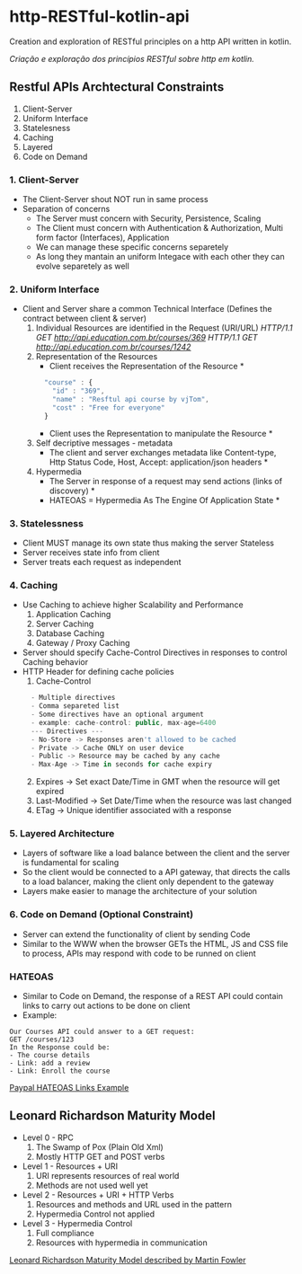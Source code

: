# http-RESTful-kotlin-api
Creation and exploration of RESTful principles on a http API written in kotlin.

*Criação e exploração dos princípios RESTful sobre http em kotlin.*

## Restful APIs Archtectural Constraints
1. Client-Server
2. Uniform Interface
3. Statelesness
4. Caching
5. Layered
6. Code on Demand

### 1. Client-Server
- The Client-Server shout NOT run in same process
- Separation of concerns
  * The Server must concern with Security, Persistence, Scaling
  * The Client must concern with Authentication & Authorization, Multi form factor (Interfaces), Application
  * We can manage these specific concerns separetely
  * As long they mantain an uniform Integace with each other they can evolve separetely as well
  
### 2. Uniform Interface
- Client and Server share a common Technical Interface (Defines the contract between client & server)
  1. Individual Resources are identified in the Request (URI/URL)
      *HTTP/1.1 GET http://api.education.com.br/courses/369*
      *HTTP/1.1 GET http://api.education.com.br/courses/1242*
  2. Representation of the Resources
      * Client receives the Representation of the Resource *
      ```javascript
        "course" : {
          "id" : "369",
          "name" : "Resftul api course by vjTom",
          "cost" : "Free for everyone"
        }
      ```
      * Client uses the Representation to manipulate the Resource *
  3. Self decriptive messages - metadata
      * The client and server exchanges metadata like Content-type, Http Status Code, Host, Accept: application/json headers * 
  4. Hypermedia
      * The Server in response of a request may send actions (links of discovery) *
      * HATEOAS = Hypermedia As The Engine Of Application State *
      
### 3. Statelessness
- Client MUST manage its own state thus making the server Stateless
- Server receives state info from client
- Server treats each request as independent
 
### 4. Caching
- Use Caching to achieve higher Scalability and Performance
  1. Application Caching
  2. Server Caching
  3. Database Caching
  4. Gateway / Proxy Caching
- Server should specify Cache-Control Directives in responses to control Caching behavior
- HTTP Header for defining cache policies
  1. Cache-Control
  ```javascript
    - Multiple directives
    - Comma separeted list
    - Some directives have an optional argument
    - example: cache-control: public, max-age=6400
    --- Directives ---
    - No-Store -> Responses aren't allowed to be cached
    - Private -> Cache ONLY on user device
    - Public -> Resource may be cached by any cache
    - Max-Age -> Time in seconds for cache expiry
   ```
  2. Expires -> Set exact Date/Time in GMT when the resource will get expired
  3. Last-Modified -> Set Date/Time when the resource was last changed
  4. ETag -> Unique identifier associated with a response
 
### 5. Layered Architecture
- Layers of software like a load balance between the client and the server is fundamental for scaling
- So the client would be connected to a API gateway, that directs the calls to a load balancer, making the client only dependent to the gateway
- Layers make easier to manage the architecture of your solution

### 6. Code on Demand (Optional Constraint)
- Server can extend the functionality of client by sending Code
- Similar to the WWW when the browser GETs the HTML, JS and CSS file to process, APIs may respond with code to be runned on client

### HATEOAS
- Similar to Code on Demand, the response of a REST API could contain links to carry out actions to be done on client
- Example:
```
Our Courses API could answer to a GET request:
GET /courses/123
In the Response could be:
- The course details
- Link: add a review
- Link: Enroll the course
```
[Paypal HATEOAS Links Example](https://developer.paypal.com/docs/api/reference/api-responses/#hateoas-links)
## Leonard Richardson Maturity Model
- Level 0 - RPC
  1. The Swamp of Pox (Plain Old Xml)
  2. Mostly HTTP GET and POST verbs
- Level 1 - Resources + URI
  1. URI represents resources of real world
  2. Methods are not used well yet
- Level 2 - Resources + URI + HTTP Verbs
  1. Resources and methods and URL used in the pattern
  2. Hypermedia Control not applied
- Level 3 - Hypermedia Control
  1. Full compliance
  2. Resources with hypermedia in communication

[Leonard Richardson Maturity Model described by Martin Fowler](https://martinfowler.com/articles/richardsonMaturityModel.html)




